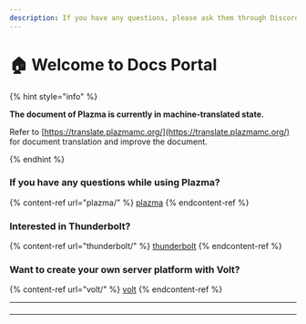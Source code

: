 ```yaml
---
description: If you have any questions, please ask them through Discord or GitHub Issues.
---
```


# 🏠 Welcome to Docs Portal

{% hint style="info" %}

**The document of Plazma is currently in machine-translated state.**

Refer to [https://translate.plazmamc.org/](https://translate.plazmamc.org/) for document translation and improve the document.

{% endhint %}

### If you have any questions while using Plazma?

{% content-ref url="plazma/" %}
[plazma](plazma/)
{% endcontent-ref %}

### Interested in Thunderbolt?

{% content-ref url="thunderbolt/" %}
[thunderbolt](thunderbolt/)
{% endcontent-ref %}

### Want to create your own server platform with Volt?

{% content-ref url="volt/" %}
[volt](volt/)
{% endcontent-ref %}

***

#### <a href="#etc-1" id="etc-1"></a>



***
